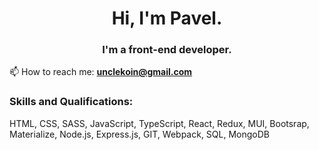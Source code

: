 <h1 align="center">Hi, I'm Pavel.</h1>
<h3 align="center">I'm a front-end developer.</h3>

📫 How to reach me:  **unclekoin@gmail.com**

### Skills and Qualifications:
HTML, CSS, SASS, JavaScript, TypeScript, React, Redux, MUI, Bootsrap, Materialize, Node.js, Express.js, GIT, Webpack, SQL, MongoDB
